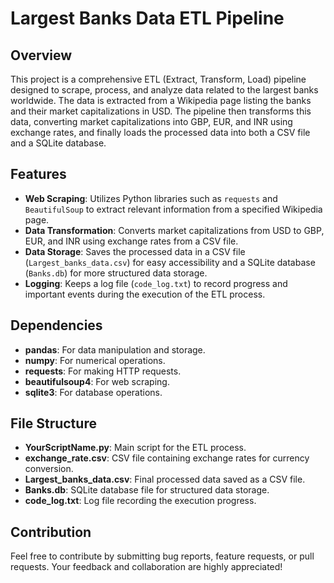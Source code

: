 # Largest Banks Data ETL Pipeline

## Overview
This project is a comprehensive ETL (Extract, Transform, Load) pipeline designed to scrape, process, and analyze data related to the largest banks worldwide. The data is extracted from a Wikipedia page listing the banks and their market capitalizations in USD. The pipeline then transforms this data, converting market capitalizations into GBP, EUR, and INR using exchange rates, and finally loads the processed data into both a CSV file and a SQLite database.


## Features
- **Web Scraping**: Utilizes Python libraries such as `requests` and `BeautifulSoup` to extract relevant information from a specified Wikipedia page.
- **Data Transformation**: Converts market capitalizations from USD to GBP, EUR, and INR using exchange rates from a CSV file.
- **Data Storage**: Saves the processed data in a CSV file (`Largest_banks_data.csv`) for easy accessibility and a SQLite database (`Banks.db`) for more structured data storage.
- **Logging**: Keeps a log file (`code_log.txt`) to record progress and important events during the execution of the ETL process.


## Dependencies
- **pandas**: For data manipulation and storage.
- **numpy**: For numerical operations.
- **requests**: For making HTTP requests.
- **beautifulsoup4**: For web scraping.
- **sqlite3**: For database operations.


## File Structure
- **YourScriptName.py**: Main script for the ETL process.
- **exchange_rate.csv**: CSV file containing exchange rates for currency conversion.
- **Largest_banks_data.csv**: Final processed data saved as a CSV file.
- **Banks.db**: SQLite database file for structured data storage.
- **code_log.txt**: Log file recording the execution progress.


## Contribution
Feel free to contribute by submitting bug reports, feature requests, or pull requests. Your feedback and collaboration are highly appreciated!
